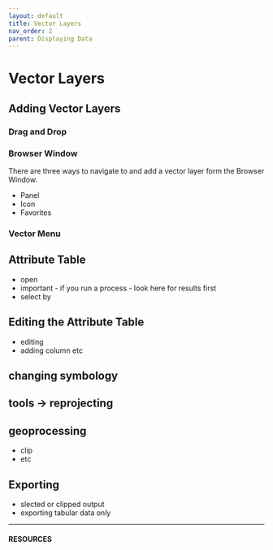 ```yaml
---
layout: default
title: Vector Layers
nav_order: 2
parent: Displaying Data
---
```

# Vector Layers  

## Adding Vector Layers 
### Drag and Drop
### Browser Window
There are three ways to navigate to and add a vector layer form the Browser Window. 
-  Panel 
- Icon 
- Favorites
### Vector Menu

## Attribute Table
- open
- important - if you run a process - look here for results first
- select by

## Editing the Attribute Table
- editing
- adding column etc

## changing symbology 

## tools -> reprojecting

## geoprocessing
- clip
- etc

## Exporting
- slected or clipped output
- exporting tabular data only 

---
#### RESOURCES
